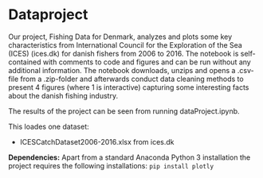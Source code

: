 # Dataproject

Our project, Fishing Data for Denmark, analyzes and plots some key characteristics from International Council for the Exploration of the Sea (ICES) (ices.dk) for danish fishers from 2006 to 2016. The notebook is self-contained with comments to code and figures and can be run without any additional information. The notebook downloads, unzips and opens a .csv-file from a .zip-folder and afterwards conduct data cleaning methods to present 4 figures (where 1 is interactive) capturing some interesting facts about the danish fishing industry.

The results of the project can be seen from running dataProject.ipynb.

This loades one dataset:
- ICESCatchDataset2006-2016.xlsx from ices.dk

**Dependencies:** Apart from a standard Anaconda Python 3 installation the project requires the following installations:
`pip install plotly`